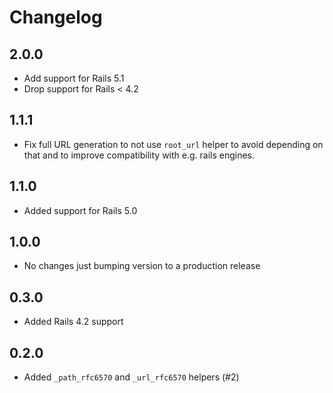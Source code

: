 # Changelog

## 2.0.0

* Add support for Rails 5.1
* Drop support for Rails < 4.2

## 1.1.1

* Fix full URL generation to not use `root_url` helper to avoid depending on that and to improve compatibility with e.g. rails engines.

## 1.1.0

* Added support for Rails 5.0

## 1.0.0

* No changes just bumping version to a production release

## 0.3.0

* Added Rails 4.2 support

## 0.2.0

* Added `_path_rfc6570` and `_url_rfc6570` helpers (#2)

